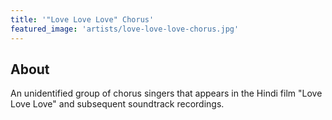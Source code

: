 ```yaml
---
title: '"Love Love Love" Chorus'
featured_image: 'artists/love-love-love-chorus.jpg'
---
```


## About

An unidentified group of chorus singers that appears in the Hindi film "Love Love Love" and subsequent soundtrack recordings.
